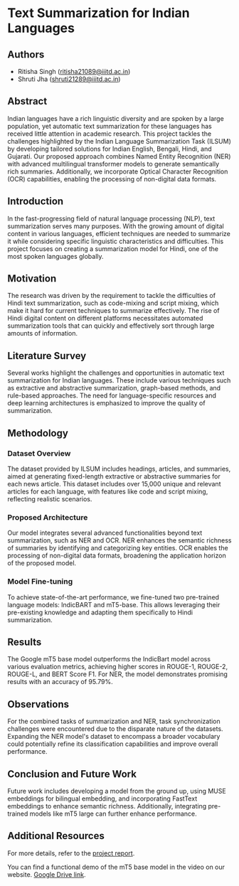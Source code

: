 # Text Summarization for Indian Languages

## Authors

- Ritisha Singh (ritisha21089@iiitd.ac.in)
- Shruti Jha (shruti21289@iiitd.ac.in)

## Abstract

Indian languages have a rich linguistic diversity and are spoken by a large population, yet automatic text summarization for these languages has received little attention in academic research. This project tackles the challenges highlighted by the Indian Language Summarization Task (ILSUM) by developing tailored solutions for Indian English, Bengali, Hindi, and Gujarati. Our proposed approach combines Named Entity Recognition (NER) with advanced multilingual transformer models to generate semantically rich summaries. Additionally, we incorporate Optical Character Recognition (OCR) capabilities, enabling the processing of non-digital data formats.

## Introduction

In the fast-progressing field of natural language processing (NLP), text summarization serves many purposes. With the growing amount of digital content in various languages, efficient techniques are needed to summarize it while considering specific linguistic characteristics and difficulties. This project focuses on creating a summarization model for Hindi, one of the most spoken languages globally.

## Motivation

The research was driven by the requirement to tackle the difficulties of Hindi text summarization, such as code-mixing and script mixing, which make it hard for current techniques to summarize effectively. The rise of Hindi digital content on different platforms necessitates automated summarization tools that can quickly and effectively sort through large amounts of information.

## Literature Survey

Several works highlight the challenges and opportunities in automatic text summarization for Indian languages. These include various techniques such as extractive and abstractive summarization, graph-based methods, and rule-based approaches. The need for language-specific resources and deep learning architectures is emphasized to improve the quality of summarization.

## Methodology

### Dataset Overview

The dataset provided by ILSUM includes headings, articles, and summaries, aimed at generating fixed-length extractive or abstractive summaries for each news article. This dataset includes over 15,000 unique and relevant articles for each language, with features like code and script mixing, reflecting realistic scenarios.

### Proposed Architecture

Our model integrates several advanced functionalities beyond text summarization, such as NER and OCR. NER enhances the semantic richness of summaries by identifying and categorizing key entities. OCR enables the processing of non-digital data formats, broadening the application horizon of the proposed model.

### Model Fine-tuning

To achieve state-of-the-art performance, we fine-tuned two pre-trained language models: IndicBART and mT5-base. This allows leveraging their pre-existing knowledge and adapting them specifically to Hindi summarization.

## Results

The Google mT5 base model outperforms the IndicBart model across various evaluation metrics, achieving higher scores in ROUGE-1, ROUGE-2, ROUGE-L, and BERT Score F1. For NER, the model demonstrates promising results with an accuracy of 95.79%.

## Observations

For the combined tasks of summarization and NER, task synchronization challenges were encountered due to the disparate nature of the datasets. Expanding the NER model's dataset to encompass a broader vocabulary could potentially refine its classification capabilities and improve overall performance.

## Conclusion and Future Work

Future work includes developing a model from the ground up, using MUSE embeddings for bilingual embedding, and incorporating FastText embeddings to enhance semantic richness. Additionally, integrating pre-trained models like mT5 large can further enhance performance.

## Additional Resources

For more details, refer to the [project report](Report.pdf).

You can find a functional demo of the mT5 base model in the video on our website. [Google Drive link](https://drive.google.com/file/d/1jC_Tz2vQ-hlBy3rpXiCiTGqw-FoaJmMO/view?usp=sharing).

